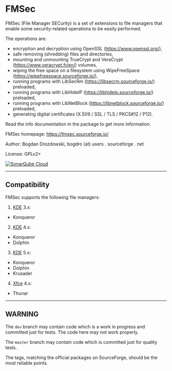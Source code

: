 # FMSec #

FMSec (File Manager SECurity) is a set of extensions to file managers that
enable some security-related operations to be easily performed.

The operations are:

-   encryption and decryption using OpenSSL (<https://www.openssl.org/>),
-   safe removing (shredding) files and directories,
-   mounting and unmounting TrueCrypt and VeraCrypt
    (<https://www.veracrypt.fr/en/>) volumes,
-   wiping the free space on a filesystem using WipeFreeSpace
    (<https://wipefreespace.sourceforge.io/>),
-   running programs with LibSecRm (<https://libsecrm.sourceforge.io/>)
    preloaded,
-   running programs with LibHideIP (<https://libhideip.sourceforge.io/>)
    preloaded,
-   running programs with LibNetBlock (<https://libnetblock.sourceforge.io/>)
    preloaded,
-   generating digital certificates (X.509 / SSL / TLS / PKCS#12 / P12).

Read the info documentation in the package to get more information.

FMSec homepage: <https://fmsec.sourceforge.io/>

Author: Bogdan Drozdowski, bogdro (at) users . sourceforge . net

License: GPLv2+

[![SonarQube Cloud](https://sonarcloud.io/images/project_badges/sonarcloud-light.svg)](https://sonarcloud.io/summary/new_code?id=bogdro_fmsec)

----------------------------------------------------------------

## Compatibility ##

FMSec supports the following file managers:

1.  [KDE](https://kde.org/) 3.x:
-   Konqueror

2.  [KDE](https://kde.org/) 4.x:
-   Konqueror
-   Dolphin

3.  [KDE](https://kde.org/) 5.x:
-   Konqueror
-   Dolphin
-   Krusader

4.  [Xfce](https://xfce.org/) 4.x:
-   Thunar

----------------------------------------------------------------

## WARNING ##

The `dev` branch may contain code which is a work in progress and committed
just for tests. The code here may not work properly.

The `master` branch may contain code which is committed just for quality tests.

The tags, matching the official packages on SourceForge,
should be the most reliable points.
